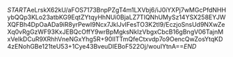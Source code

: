 $START$AeLrskX62kU/aFOS7173BnpPZgT4m1LXVbj6/iJ0iYXPj7wMGcPfdNHHybQQp3KLo23atbKG9EqtZYtqyHhNUi0BjaLZ7TIQNhUMySz14YSX258EYJWXQFBh4DpOaADa9iR8yrPewI9Ncx7JklJvIFesTO3K2tI9/EczjoSnsUd9NXwZeXq0vRgGzWF93KxJEBQcOffY9wrBpMgksNkIzVbgxCbcB16gBngV06TajnMxVelkDCuR9XRhhVneNGxYhg5R+90IITTmQfeCtxvdp7o9OencQwZosYtqKD4zENohGBe121teU53+1Cye43BveuDIEBoF522Oj/wouIYtnA==$END$